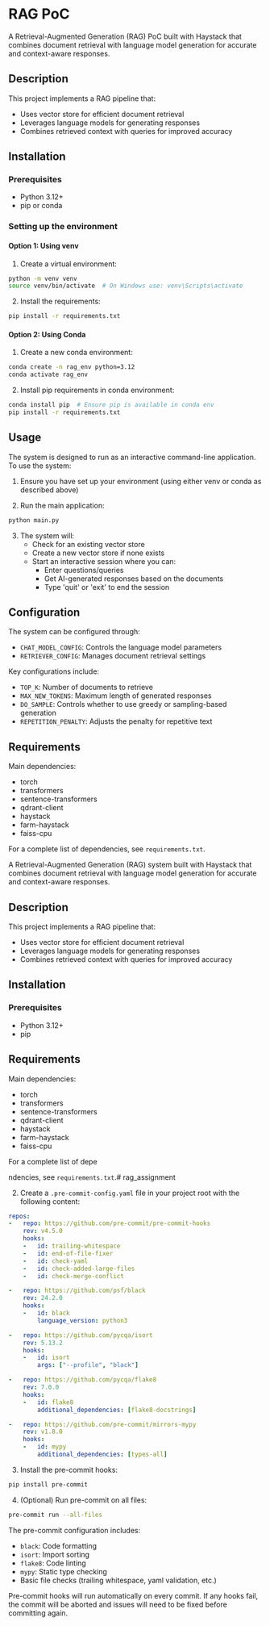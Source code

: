 # RAG PoC

A Retrieval-Augmented Generation (RAG) PoC built with Haystack that combines document retrieval with language model 
generation for accurate and context-aware responses.

## Description

This project implements a RAG pipeline that:
- Uses vector store for efficient document retrieval
- Leverages language models for generating responses
- Combines retrieved context with queries for improved accuracy

## Installation

### Prerequisites
- Python 3.12+
- pip or conda

### Setting up the environment

#### Option 1: Using venv
1. Create a virtual environment:
```bash
python -m venv venv
source venv/bin/activate  # On Windows use: venv\Scripts\activate
```

2. Install the requirements:
```bash
pip install -r requirements.txt
```

#### Option 2: Using Conda
1. Create a new conda environment:
```bash
conda create -n rag_env python=3.12
conda activate rag_env
```

2. Install pip requirements in conda environment:
```bash
conda install pip  # Ensure pip is available in conda env
pip install -r requirements.txt
```

## Usage

The system is designed to run as an interactive command-line application. To use the system:

1. Ensure you have set up your environment (using either venv or conda as described above)

2. Run the main application:
```bash
python main.py
```

3. The system will:
    - Check for an existing vector store
    - Create a new vector store if none exists
    - Start an interactive session where you can:
        - Enter questions/queries
        - Get AI-generated responses based on the documents
        - Type 'quit' or 'exit' to end the session

## Configuration

The system can be configured through:
- `CHAT_MODEL_CONFIG`: Controls the language model parameters
- `RETRIEVER_CONFIG`: Manages document retrieval settings

Key configurations include:
- `TOP_K`: Number of documents to retrieve
- `MAX_NEW_TOKENS`: Maximum length of generated responses
- `DO_SAMPLE`: Controls whether to use greedy or sampling-based generation
- `REPETITION_PENALTY`: Adjusts the penalty for repetitive text

## Requirements

Main dependencies:
- torch
- transformers
- sentence-transformers
- qdrant-client
- haystack
- farm-haystack
- faiss-cpu

For a complete list of dependencies, see `requirements.txt`.

A Retrieval-Augmented Generation (RAG) system built with Haystack that combines document retrieval with language model generation for accurate and context-aware responses.

## Description

This project implements a RAG pipeline that:
- Uses vector store for efficient document retrieval
- Leverages language models for generating responses
- Combines retrieved context with queries for improved accuracy

## Installation

### Prerequisites
- Python 3.12+
- pip




## Requirements

Main dependencies:
- torch
- transformers
- sentence-transformers
- qdrant-client
- haystack
- farm-haystack
- faiss-cpu

For a complete list of depe

ndencies, see `requirements.txt`.# rag_assignment

2. Create a `.pre-commit-config.yaml` file in your project root with the following content:
```yaml
repos:
-   repo: https://github.com/pre-commit/pre-commit-hooks
    rev: v4.5.0
    hooks:
    -   id: trailing-whitespace
    -   id: end-of-file-fixer
    -   id: check-yaml
    -   id: check-added-large-files
    -   id: check-merge-conflict

-   repo: https://github.com/psf/black
    rev: 24.2.0
    hooks:
    -   id: black
        language_version: python3

-   repo: https://github.com/pycqa/isort
    rev: 5.13.2
    hooks:
    -   id: isort
        args: ["--profile", "black"]

-   repo: https://github.com/pycqa/flake8
    rev: 7.0.0
    hooks:
    -   id: flake8
        additional_dependencies: [flake8-docstrings]

-   repo: https://github.com/pre-commit/mirrors-mypy
    rev: v1.8.0
    hooks:
    -   id: mypy
        additional_dependencies: [types-all]
```

3. Install the pre-commit hooks:
```bash
pip install pre-commit
```

4. (Optional) Run pre-commit on all files:
```bash
pre-commit run --all-files
```

The pre-commit configuration includes:
- `black`: Code formatting
- `isort`: Import sorting
- `flake8`: Code linting
- `mypy`: Static type checking
- Basic file checks (trailing whitespace, yaml validation, etc.)

Pre-commit hooks will run automatically on every commit. If any hooks fail, the commit will be aborted and issues will need to be fixed before committing again.
